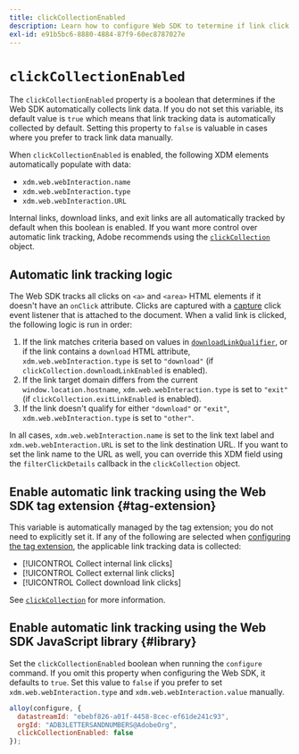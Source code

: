 ```yaml
---
title: clickCollectionEnabled
description: Learn how to configure Web SDK to tetermine if link click data is automatically collected.
exl-id: e91b5bc6-8880-4884-87f9-60ec8787027e
---
```

# `clickCollectionEnabled`

The `clickCollectionEnabled` property is a boolean that determines if the Web SDK automatically collects link data. If you do not set this variable, its default value is `true` which means that link tracking data is automatically collected by default. Setting this property to `false` is valuable in cases where you prefer to track link data manually.

When `clickCollectionEnabled` is enabled, the following XDM elements automatically populate with data:

* `xdm.web.webInteraction.name`
* `xdm.web.webInteraction.type`
* `xdm.web.webInteraction.URL`

Internal links, download links, and exit links are all automatically tracked by default when this boolean is enabled. If you want more control over automatic link tracking, Adobe recommends using the [`clickCollection`](clickcollection.md) object.

## Automatic link tracking logic

The Web SDK tracks all clicks on `<a>` and `<area>` HTML elements if it doesn't have an `onClick` attribute. Clicks are captured with a [capture](https://www.w3.org/TR/uievents/#capture-phase) click event listener that is attached to the document. When a valid link is clicked, the following logic is run in order:

1. If the link matches criteria based on values in [`downloadLinkQualifier`](downloadlinkqualifier.md), or if the link contains a `download` HTML attribute, `xdm.web.webInteraction.type` is set to `"download"` (if `clickCollection.downloadLinkEnabled` is enabled).
1. If the link target domain differs from the current `window.location.hostname`, `xdm.web.webInteraction.type` is set to `"exit"` (if `clickCollection.exitLinkEnabled` is enabled).
1. If the link doesn't qualify for either `"download"` or `"exit"`, `xdm.web.webInteraction.type` is set to `"other"`.

In all cases, `xdm.web.webInteraction.name` is set to the link text label and `xdm.web.webInteraction.URL` is set to the link destination URL. If you want to set the link name to the URL as well, you can override this XDM field using the `filterClickDetails` callback in the `clickCollection` object.

## Enable automatic link tracking using the Web SDK tag extension {#tag-extension}

This variable is automatically managed by the tag extension; you do not need to explicitly set it. If any of the following are selected when [configuring the tag extension](/help/tags/extensions/client/web-sdk/web-sdk-extension-configuration.md), the applicable link tracking data is collected:

* [!UICONTROL Collect internal link clicks]
* [!UICONTROL Collect external link clicks]
* [!UICONTROL Collect download link clicks]

See [`clickCollection`](clickcollection.md) for more information.

## Enable automatic link tracking using the Web SDK JavaScript library {#library}

Set the `clickCollectionEnabled` boolean when running the `configure` command. If you omit this property when configuring the Web SDK, it defaults to `true`. Set this value to `false` if you prefer to set `xdm.web.webInteraction.type` and `xdm.web.webInteraction.value` manually.

```js
alloy(configure, {
  datastreamId: "ebebf826-a01f-4458-8cec-ef61de241c93",
  orgId: "ADB3LETTERSANDNUMBERS@AdobeOrg",
  clickCollectionEnabled: false
});
```
